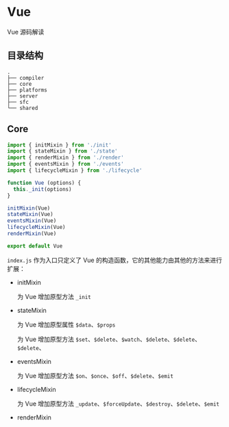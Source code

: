 # Vue

Vue 源码解读

## 目录结构

```
.
├── compiler
├── core
├── platforms
├── server
├── sfc
└── shared
```

## Core

```js
import { initMixin } from './init'
import { stateMixin } from './state'
import { renderMixin } from './render'
import { eventsMixin } from './events'
import { lifecycleMixin } from './lifecycle'

function Vue (options) {
  this._init(options)
}

initMixin(Vue)
stateMixin(Vue)
eventsMixin(Vue)
lifecycleMixin(Vue)
renderMixin(Vue)

export default Vue
```

`index.js` 作为入口只定义了 Vue 的构造函数，它的其他能力由其他的方法来进行扩展：

* initMixin

  为 Vue 增加原型方法 `_init`

* stateMixin

  为 Vue 增加原型属性 `$data`、`$props`

  为 Vue 增加原型方法 `$set`、`$delete`、`$watch`、`$delete`、`$delete`、`$delete`、

* eventsMixin

  为 Vue 增加原型方法 `$on`、`$once`、`$off`、`$delete`、`$emit`

* lifecycleMixin

  为 Vue 增加原型方法 `_update`、`$forceUpdate`、`$destroy`、`$delete`、`$emit`

* renderMixin



